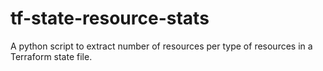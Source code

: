 # tf-state-resource-stats
A python script to extract number of resources per type of resources in a Terraform state file.
